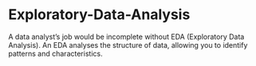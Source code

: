 # Exploratory-Data-Analysis
A data analyst’s job would be incomplete without EDA (Exploratory Data Analysis). An EDA analyses the structure of data, allowing you to identify patterns and characteristics.
